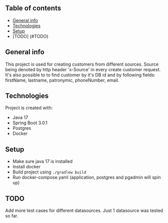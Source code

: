 ## Table of contents
* [General info](#general-info)
* [Technologies](#technologies)
* [Setup](#setup)
* [TODO] (#TODO)

## General info
This project is used for creating customers from different sources. 
Source being denoted by http header 'x-Source' in every create customer request.
It's also possible to to find customer by it's DB id and by following fields: firstName, lastname, patronymic, phoneNumber, email.

## Technologies
Project is created with:
* Java 17
* Spring Boot 3.0.1
* Postgres
* Docker

## Setup
* Make sure java 17 is installed
* Install docker
* Build project using `./gradlew build`
* Run docker-compose.yaml (application, postgres and pgadmin will spin up)

## TODO
Add more test cases for different datasources. Just 1 datasource was tested so far.

